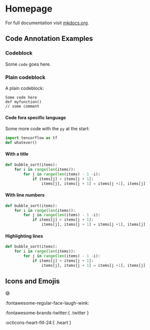 # Homepage

For full documentation visit [mkdocs.org](https://www.mkdocs.org).

## Code Annotation Examples

### Codeblock

Some `code` goes here.

### Plain codeblock

A plain codeblock:

```
Some code here
def myfunction()
// some comment
```

#### Code fora specific language

Some more code with the `py` at the start:

``` py
import tensorflow as tf
def whatever()
```

#### With a title

``` py title="bubble_sort.py"
def bubble_sort(items):
    for i in range(len(items)):
        for j in range(len(items) - 1 -i):
            if items[j] > items[j + 1]:
                items[j], items[j + 1] = items[j +1], items[j]
```

#### With line numbers

``` py linenums="1"
def bubble_sort(items):
    for i in range(len(items)):
        for j in range(len(items) - 1 -i):
            if items[j] > items[j + 1]:
                items[j], items[j + 1] = items[j +1], items[j]
```

#### Highlighting lines

``` py hl_lines="2 3"
def bubble_sort(items):
    for i in range(len(items)):
        for j in range(len(items) - 1 -i):
            if items[j] > items[j + 1]:
                items[j], items[j + 1] = items[j +1], items[j]
```

## Icons and Emojis

:smile:

:fontawesome-regular-face-laugh-wink:

:fontawesome-brands-twitter:{ .twitter }

:octicons-heart-fill-24:{ .heart }